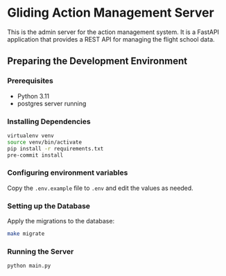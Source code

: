 # Gliding Action Management Server

This is the admin server for the action management system.
It is a FastAPI application that provides a REST API for managing the flight school data.


## Preparing the Development Environment

### Prerequisites

- Python 3.11
- postgres server running

### Installing Dependencies
```bash
virtualenv venv
source venv/bin/activate
pip install -r requirements.txt
pre-commit install
```

### Configuring environment variables

Copy the `.env.example` file to `.env` and edit the values as needed.


### Setting up the Database

Apply the migrations to the database:

```bash
make migrate
```

### Running the Server

```bash
python main.py
```
